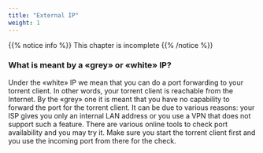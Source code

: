 ```yaml
---
title: "External IP"
weight: 1
---
```



{{% notice info %}}
This chapter is incomplete
{{% /notice %}}

### What is meant by a «grey» or «white» IP?

Under the «white» IP we mean that you can do a port forwarding to your torrent client. In other words, your torrent
client is reachable from the Internet.
By the «grey» one it is meant that you have no capability to forward the port for the torrent client. It can be due to
various reasons: your ISP gives you only an internal LAN address or you use a VPN that does not support such a feature.
There are various online tools to check port availability and you may try it. Make sure you start the torrent client
first and you use the incoming port from there for the check.

